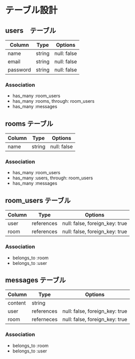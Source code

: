

# テーブル設計

## users　テーブル

| Column    | Type    | Options       |
|---------- |-------- | ------------- |
| name      | string  | null: false   |
| email     | string  | null: false   |
| password  | string  | null: false   |

### Association

- has_many :room_users
- has_many :rooms, through: room_users
- has_many :messages

## rooms テーブル

| Column  | Type    | Options       |
| ------- | ------- | ------------- |
| name    | string  | null: false   |

### Association

- has_many :room_users
- has_many :users, through: room_users
- has_many :messages

## room_users  テーブル

| Column | Type       | Options                        |
| ------ | ---------- | -------------------------------|
| user   | references | null: false, foreign_key: true |
| room   | references | null: false, foreign_key: true |

### Association

- belongs_to :room
- belongs_to :user

## messages テーブル

| Column   | Type       | Options                        |
| -------- | ---------- | ------------------------------ |
| content  | string     |
| user     | references | null: false, foreign_key: true |
| room     | referneces | null: false, foreign_key: true |

### Association

- belongs_to :room
- belongs_to :user